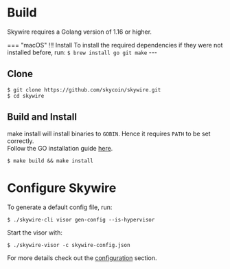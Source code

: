 # **Build**
Skywire requires a Golang version of 1.16 or higher.

=== "macOS"
    !!! Install
        To install the required dependencies if they were not installed before, run:
        ```
        $ brew install go git make
        ```
    ---

## Clone
```
$ git clone https://github.com/skycoin/skywire.git
$ cd skywire
```

## Build and Install
make install will install binaries to `GOBIN`. Hence it requires `PATH` to be set correctly.  
Follow the GO installation guide [here](https://golang.org/doc/install).
```
$ make build && make install
```

# **Configure Skywire**  
To generate a default config file, run:
```
$ ./skywire-cli visor gen-config --is-hypervisor
```
Start the visor with:
```
$ ./skywire-visor -c skywire-config.json
```
For more details check out the [configuration](../../configuration/hypervisor-mode/) section.